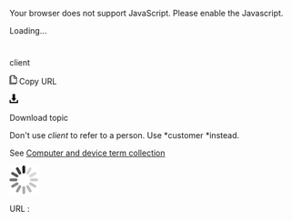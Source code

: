 Your browser does not support JavaScript. Please enable the Javascript.

Loading...

# 

client

![Copy URL](client_files/Copy.png)
Copy URL

![Download](client_files/Download.png)

Download topic

Don't use *client* to refer to a person. Use *customer *instead.

See [Computer and device term collection](https://worldready.cloudapp.net/Styleguide/Read?id=2700&topicid=26597)

![In progress](client_files/activity-large.gif)

URL :

